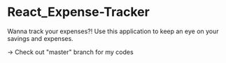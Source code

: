 # React_Expense-Tracker
Wanna track your expenses?! Use this application to keep an eye on your savings and expenses.

-> Check out "master" branch for my codes

